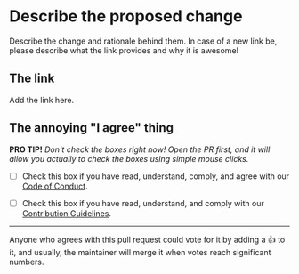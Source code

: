 # Describe the proposed change

Describe the change and rationale behind them. In case of a new link be, please describe what the link provides and why it is awesome!

## The link

Add the link here.

## The annoying "I agree" thing

**PRO TIP!** _Don't check the boxes right now! Open the PR first, and it will allow you actually to check the boxes using simple mouse clicks._

- [ ] Check this box if you have read, understand, comply, and agree with our [Code of Conduct](https://github.com/frenck/awesome-home-assistant/blob/main/.github/CODE_OF_CONDUCT.md).

- [ ] Check this box if you have read, understand, and comply with our [Contribution Guidelines](https://github.com/frenck/awesome-home-assistant/blob/main/.github/CONTRIBUTING.md).
---
Anyone who agrees with this pull request could vote for it by adding a :+1: to it, and usually, the maintainer will merge it when votes reach significant numbers.
